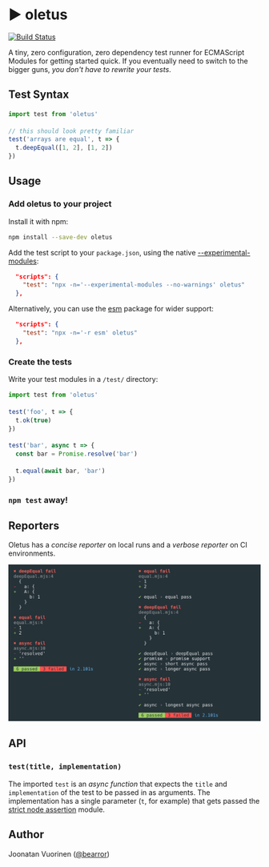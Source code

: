 # ▶ oletus

[![Build Status](https://travis-ci.org/bearror/oletus.svg?branch=master)](https://travis-ci.org/bearror/oletus)

A tiny, zero configuration, zero dependency test runner for ECMAScript Modules for getting started quick. If you eventually need to switch to the bigger guns, *you don't have to rewrite your tests*.

## Test Syntax

```js
import test from 'oletus'

// this should look pretty familiar
test('arrays are equal', t => {
  t.deepEqual([1, 2], [1, 2])
})
```

## Usage

### Add oletus to your project

Install it with npm:
```bash
npm install --save-dev oletus
```
Add the test script to your `package.json`, using the native [--experimental-modules](https://nodejs.org/api/esm.html#esm_ecmascript_modules):
```json
  "scripts": {
    "test": "npx -n='--experimental-modules --no-warnings' oletus"
  },
```
Alternatively, you can use the [esm](https://github.com/standard-things/esm#esm) package for wider support:
```json
  "scripts": {
    "test": "npx -n='-r esm' oletus"
  },
```

### Create the tests

Write your test modules in a `/test/` directory:
```js
import test from 'oletus'

test('foo', t => {
  t.ok(true)
})

test('bar', async t => {
  const bar = Promise.resolve('bar')

  t.equal(await bar, 'bar')
})
```

### `npm test` away!

## Reporters

Oletus has a *concise reporter* on local runs and a *verbose reporter* on CI environments.

<img src="./oletus-reporters.png">


## API

### `test(title, implementation)`
The imported `test` is an *async function* that expects the `title` and `implementation` of the test to be passed in as arguments. The implementation has a single parameter (`t`, for example) that gets passed the [strict node assertion](https://nodejs.org/api/assert.html#assert_strict_mode) module.

## Author

Joonatan Vuorinen ([@bearror](https://twitter.com/bearror))
